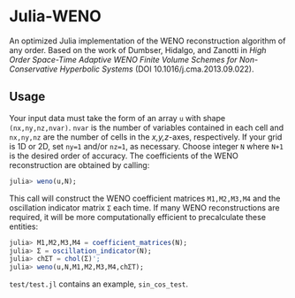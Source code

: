 # Julia-WENO
An optimized Julia implementation of the WENO reconstruction algorithm of any order. Based on the work of Dumbser, Hidalgo, and Zanotti in *High Order Space-Time Adaptive WENO Finite Volume Schemes for Non-Conservative Hyperbolic Systems* (DOI 10.1016/j.cma.2013.09.022).

## Usage
Your input data must take the form of an array `u` with shape `(nx,ny,nz,nvar)`.
`nvar` is the number of variables contained in each cell and `nx,ny,nz` are the number of cells in the *x,y,z*-axes, respectively.
If your grid is 1D or 2D, set `ny=1` and/or `nz=1`, as necessary.
Choose integer `N` where `N+1` is the desired order of accuracy.
The coefficients of the WENO reconstruction are obtained by calling:

```julia
julia> weno(u,N);
```

This call will construct the WENO coefficient matrices `M1,M2,M3,M4` and the oscillation indicator matrix `Σ` each time.
If many WENO reconstructions are required, it will be more computationally efficient to precalculate these entities:

```julia
julia> M1,M2,M3,M4 = coefficient_matrices(N);
julia> Σ = oscillation_indicator(N);
julia> chΣT = chol(Σ)';
julia> weno(u,N,M1,M2,M3,M4,chΣT);
```

`test/test.jl` contains an example, `sin_cos_test`.